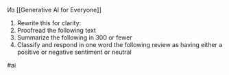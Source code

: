 Из [[Generative AI for Everyone]]

1. Rewrite this for clarity: 
2. Proofread the following text
3. Summarize the following in 300 or fewer
4. Classify and respond in one word the following review as having either a positive or negative sentiment or neutral

#ai